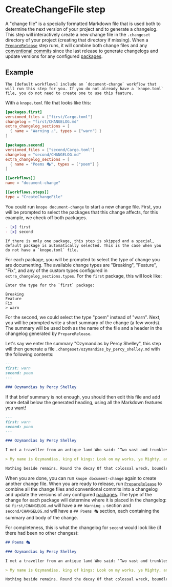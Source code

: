 # CreateChangeFile step

A "change file" is a specially formatted Markdown file that is used both to determine the next version of your project and to generate a changelog. This step will interactively create a new change file in the `.changeset` directory of your project (creating that directory if missing). When a [`PrepareRelease`] step runs, it will combine both change files and any [conventional commits] since the last release to generate changelogs and update versions for any configured [packages].

## Example

```admonish note
The [default workflows] include an `document-change` workflow that will run this step for you. If you do not already have a `knope.toml` file, you do not need to create one to use this feature.
```

With a `knope.toml` file that looks like this:

```toml
[packages.first]
versioned_files = ["first/Cargo.toml"]
changelog = "first/CHANGELOG.md"
extra_changelog_sections = [
  { name = "Warning ⚠️", types = ["warn"] }
]

[packages.second]
versioned_files = ["second/Cargo.toml"]
changelog = "second/CHANGELOG.md"
extra_changelog_sections = [
  { name = "Poems 🎭", types = ["poem"] }
]

[[workflows]]
name = "document-change"

[[workflows.steps]]
type = "CreateChangeFile"
```

You could run `knope document-change` to start a new change file. First, you will be prompted to select the packages that this change affects, for this example, we check off both packages.

```markdown
- [x] first
- [x] second
```

```admonish note
If there is only one package, this step is skipped and a special, default package is automatically selected. This is the case when you do not have a `knope.toml` file.
```

For each package, you will be prompted to select the type of change you are documenting. The available change types are "Breaking", "Feature", "Fix", and any of the custom types configured in `extra_changelog_sections.types`. For the `first` package, this will look like:

```
Enter the type for the `first` package:

Breaking
Feature
Fix
> warn
```

For the second, we could select the type "poem" instead of "warn". Next, you will be prompted write a short summary of the change (a few words). The summary will be used both as the name of the file and a header in the changelog generated by `PrepareRelease`.

Let's say we enter the summary "Ozymandias by Percy Shelley", this step will then generate a file `.changeset/ozymandias_by_percy_shelley.md` with the following contents:

```markdown
---
first: warn
second: poem
---

### Ozymandias by Percy Shelley
```

If that brief summary is not enough, you should then edit this file and add more detail below the generated heading, using all the Markdown features you want!

```markdown
---
first: warn
second: poem
---

### Ozymandias by Percy Shelley

I met a traveller from an antique land Who said: ‘Two vast and trunkless legs of stone Stand in the desert. Near them, on the sand, Half sunk, a shattered visage lies, whose frown, And wrinkled lip, and sneer of cold command, Tell that its sculptor well those passions read Which yet survive, stamped on these lifeless things, The hand that mocked them and the heart that fed: And on the pedestal these words appear:

> My name is Ozymandias, king of kings: Look on my works, ye Mighty, and despair!

Nothing beside remains. Round the decay Of that colossal wreck, boundless and bare The lone and level sands stretch far away.’
```

When you are done, you can run `knope document-change` again to create another change file. When you are ready to release, run [`PrepareRelease`] to combine all the change files and conventional commits into a changelog and update the versions of any configured [packages]. The type of the change for each package will determine where it is placed in the changelog: so `first/CHANGELOG.md` will have a `## Warning ⚠️` section and `second/CHANGELOG.md` will have a `## Poems 🎭` section, each containing the summary and body of the change.

For completeness, this is what the changelog for `second` would look like (if there had been no other changes):

```markdown
## Poems 🎭

### Ozymandias by Percy Shelley

I met a traveller from an antique land Who said: ‘Two vast and trunkless legs of stone Stand in the desert. Near them, on the sand, Half sunk, a shattered visage lies, whose frown, And wrinkled lip, and sneer of cold command, Tell that its sculptor well those passions read Which yet survive, stamped on these lifeless things, The hand that mocked them and the heart that fed: And on the pedestal these words appear:

> My name is Ozymandias, king of kings: Look on my works, ye Mighty, and despair!

Nothing beside remains. Round the decay Of that colossal wreck, boundless and bare The lone and level sands stretch far away.’
```

[`PrepareRelease`]: ./PrepareRelease.md
[conventional commits]: https://www.conventionalcommits.org/en/v1.0.0/
[packages]: ../packages.md
[default workflows]: ../../default_workflows.md
